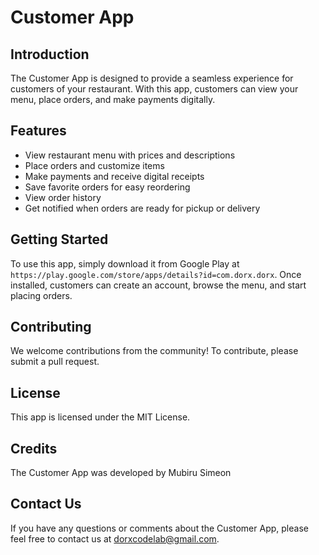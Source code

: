 # Customer App

## Introduction

The Customer App is designed to provide a seamless experience for customers of your restaurant. With this app, customers can view your menu, place orders, and make payments digitally.

## Features

- View restaurant menu with prices and descriptions
- Place orders and customize items
- Make payments and receive digital receipts
- Save favorite orders for easy reordering
- View order history
- Get notified when orders are ready for pickup or delivery

## Getting Started

To use this app, simply download it from Google Play at ```https://play.google.com/store/apps/details?id=com.dorx.dorx```. Once installed, customers can create an account, browse the menu, and start placing orders.

## Contributing

We welcome contributions from the community! To contribute, please submit a pull request.

## License

This app is licensed under the MIT License.

## Credits

The Customer App was developed by Mubiru Simeon

## Contact Us

If you have any questions or comments about the Customer App, please feel free to contact us at dorxcodelab@gmail.com.
